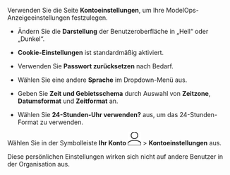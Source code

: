 Verwenden Sie die Seite **Kontoeinstellungen**, um Ihre ModelOps-Anzeigeeinstellungen festzulegen.

-   Ändern Sie die **Darstellung** der Benutzeroberfläche in „Hell“ oder „Dunkel“.

-   **Cookie-Einstellungen** ist standardmäßig aktiviert.

-   Verwenden Sie **Passwort zurücksetzen** nach Bedarf.

-   Wählen Sie eine andere **Sprache** im Dropdown-Menü aus.

-   Geben Sie **Zeit und Gebietsschema** durch Auswahl von **Zeitzone**, **Datumsformat** und **Zeitformat** an.

-   Wählen Sie **24-Stunden-Uhr verwenden?** aus, um das 24-Stunden-Format zu verwenden.

Wählen Sie in der Symbolleiste **Ihr Konto** ![Person icon](Images/mci1652327190262.svg) \> **Kontoeinstellungen** aus.

Diese persönlichen Einstellungen wirken sich nicht auf andere Benutzer in der Organisation aus.
